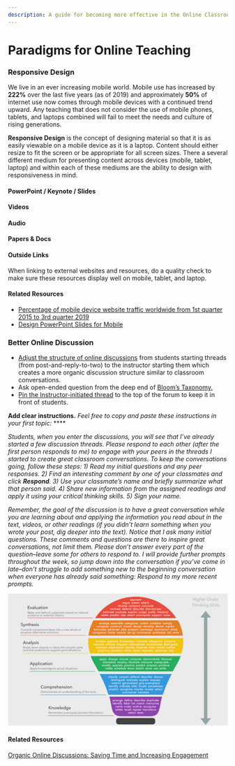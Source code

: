 ```yaml
---
description: A guide for becoming more effective in the Online Classroom
---
```


# Paradigms for Online Teaching

### Responsive Design

We live in an ever increasing mobile world. Mobile use has increased by **222%** over the last five years \(as of 2019\) and approximately **50%** of internet use now comes through mobile devices with a continued trend upward. Any teaching that does not consider the use of mobile phones, tablets, and laptops combined will fail to meet the needs and culture of rising generations. 

**Responsive Design** is the concept of designing material so that it is as easily viewable on a mobile device as it is a laptop. Content should either resize to fit the screen or be appropriate for all screen sizes. There a several different medium for presenting content across devices \(mobile, tablet, laptop\) and within each of these mediums are the ability to design with responsiveness in mind.

#### PowerPoint / Keynote / Slides

#### Videos

#### Audio



#### Papers & Docs

#### Outside Links

When linking to external websites and resources, do a quality check to make sure these resources display well on mobile, tablet, and laptop. 

#### Related Resources

* [Percentage of mobile device website traffic worldwide from 1st quarter 2015 to 3rd quarter 2019](https://www.statista.com/statistics/277125/share-of-website-traffic-coming-from-mobile-devices/)
* [Design PowerPoint Slides for Mobile](https://www.inc.com/telecom/articles/200906/powerpoint.html)

### Better Online Discussion

* [Adjust the structure of online discussions](https://www.facultyfocus.com/articles/online-education/organic-online-discussions-saving-time-and-increasing-engagement/) from students starting threads \(from post-and-reply-to-two\) to the instructor starting them which creates a more organic discussion structure similar to classroom conversations.
* Ask open-ended question from the deep end of [Bloom’s Taxonomy.](https://cft.vanderbilt.edu/guides-sub-pages/blooms-taxonomy/)
* [Pin the Instructor-initiated thread](https://moodleuserguides.org/guides/pin-thread-top-discussion-forum/) to the top of the forum to keep it in front of students.

**Add clear instructions.** _Feel free to copy and paste these instructions in your first topic:_ ****

_Students, when you enter the discussions, you will see that I’ve already started a few discussion threads. Please respond to each other \(after the first person responds to me\) to engage with your peers in the threads I started to create great classroom conversations. To keep the conversations going, follow these steps: 1\) Read my initial questions and any peer responses. 2\) Find an interesting comment by one of your classmates and click **Respond**. 3\) Use your classmate’s name and briefly summarize what that person said. 4\) Share new information from the assigned readings and apply it using your critical thinking skills. 5\) Sign your name._

_Remember, the goal of the discussion is to have a great conversation while you are learning about and applying the information you read about in the text, videos, or other readings \(if you didn’t learn something when you wrote your post, dig deeper into the text\). Notice that I ask many initial questions. These comments and questions are there to inspire great conversations, not limit them. Please don’t answer every part of the question–leave some for others to respond to. I will provide further prompts throughout the week, so jump down into the conversation if you’ve come in late–don’t struggle to add something new to the beginning conversation when everyone has already said something: Respond to my more recent prompts._

![](../.gitbook/assets/blooms-taxonomy.png)

#### **Related Resources**

[Organic Online Discussions: Saving Time and Increasing Engagement](https://www.facultyfocus.com/articles/online-education/organic-online-discussions-saving-time-and-increasing-engagement/)

